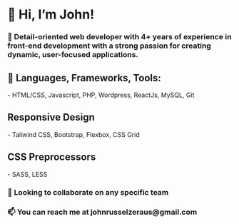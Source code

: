 <h1>👋 Hi, I’m John! </h1>
<h3>👀 Detail-oriented web developer with 4+ years of experience in front-end development with a strong passion for creating dynamic, user-focused applications.</h3>

<h2>🌱 Languages, Frameworks, Tools:</h2>
- HTML/CSS, Javascript, PHP, Wordpress, ReactJs, MySQL, Git

<h2>Responsive Design</h2>
- Tailwind CSS, Bootstrap, Flexbox, CSS Grid 

<h2>CSS Preprocessors</h2>
- SASS, LESS

<h3>💞️ Looking to collaborate on any specific team</h3>
<h3>📫 You can reach me at johnrusselzeraus@gmail.com</h3>
